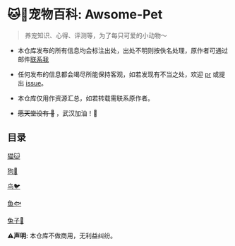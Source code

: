 # 🐱🐶宠物百科: Awsome-Pet

> 养宠知识、心得、评测等，为了每只可爱的小动物～



* 本仓库发布的所有信息均会标注出处，出处不明则按佚名处理，原作者可通过邮件[联系我]()

* 任何发布的信息都会竭尽所能保持客观，如若发现有不当之处，欢迎 [pr](https://github.com/hc1998/Awsome-Pet/pulls) 或提出 [issue](https://github.com/hc1998/Awsome-Pet/issues)。

* 本仓库仅用作资源汇总，如若转载需联系原作者。

* ~~愿天堂没有 🦇~~  ，武汉加油！👊

## 目录

[猫🐱](/猫🐱)

[狗🐶](/狗🐶)

[鸟🐦](/鸟🐦)

[鱼🐟](/鱼🐟)

[兔子🐰](/兔子🐰)



**⚠️声明:** 本仓库不做商用，无利益纠纷。


